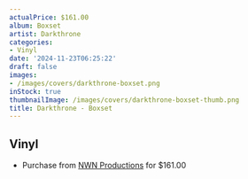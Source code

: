 ```yaml
---
actualPrice: $161.00
album: Boxset
artist: Darkthrone
categories:
- Vinyl
date: '2024-11-23T06:25:22'
draft: false
images:
- /images/covers/darkthrone-boxset.png
inStock: true
thumbnailImage: /images/covers/darkthrone-boxset-thumb.png
title: Darkthrone - Boxset
---
```


## Vinyl
* Purchase from [NWN Productions](http://shop.nwnprod.com/index.php?route=product/product&path=75&product_id=57882&sort=pd.name&order=ASC) for $161.00
